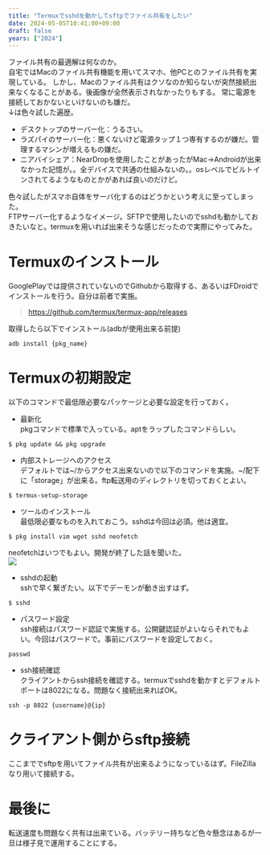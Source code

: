 ```yaml
---
title: "Termuxでsshdを動かしてsftpでファイル共有をしたい"
date: 2024-05-05T10:41:00+09:00
draft: false
years: ["2024"]
---
```


ファイル共有の最適解は何なのか。  
自宅ではMacのファイル共有機能を用いてスマホ、他PCとのファイル共有を実現している。
しかし、Macのファイル共有はクソなのか知らないが突然接続出来なくなることがある。後画像が全然表示されなかったりもする。
常に電源を接続しておかないといけないのも嫌だ。  
↓は色々試した遍歴。  
 - デスクトップのサーバー化：うるさい。  
 - ラズパイのサーバー化：悪くないけど電源タップ１つ専有するのが嫌だ。管理するマシンが増えるもの嫌だ。  
 - ニアバイシェア：NearDropを使用したことがあったがMac→Androidが出来なかった記憶が。。全デバイスで共通の仕組みないの。。osレベルでビルトインされてるようなものとかがあれば良いのだけど。  

色々試したがスマホ自体をサーバ化するのはどうかという考えに至ってしまった。  
FTPサーバー化するようなイメージ。SFTPで使用したいのでsshdも動かしておきたいなと。termuxを用いれば出来そうな感じだったので実際にやってみた。  

# Termuxのインストール  
  GooglePlayでは提供されていないのでGithubから取得する、あるいはFDroidでインストールを行う。自分は前者で実施。  
  > https://github.com/termux/termux-app/releases

  取得したら以下でインストール(adbが使用出来る前提)  
  ```
  adb install {pkg_name}
  ```
# Termuxの初期設定  
  以下のコマンドで最低限必要なパッケージと必要な設定を行っておく。  
  - 最新化  
  pkgコマンドで標準で入っている。aptをラップしたコマンドらしい。  
  ```
  $ pkg update && pkg upgrade
  ``` 

  - 内部ストレージへのアクセス  
  デフォルトでは~/からアクセス出来ないので以下のコマンドを実施。~/配下に「storage」が出来る。ftp転送用のディレクトリを切っておくとよい。  
  ```
  $ termux-setup-storage
  ```

  - ツールのインストール  
  最低限必要なものを入れておこう。sshdは今回は必須。他は適宜。     
  ```
  $ pkg install vim wget sshd neofetch
  ```
  neofetchはいつでもよい。開発が終了した話を聞いた。  
  ![](/images/20240505/SS2024-05-0511.45.13.jpg)
  - sshdの起動  
  sshで早く繋ぎたい。以下でデーモンが動き出すはず。  
  ```
  $ sshd
  ```

  - パスワード設定  
  ssh接続はパスワード認証で実施する。公開鍵認証がよいならそれでもよい。今回はパスワードで。事前にパスワードを設定しておく。  
  ```
  passwd
  ```

  - ssh接続確認  
  クライアントからssh接続を確認する。termuxでsshdを動かすとデフォルトポートは8022になる。問題なく接続出来ればOK。    
  ```
  ssh -p 8022 {username}@{ip}
  ```

# クライアント側からsftp接続  
ここまででsftpを用いてファイル共有が出来るようになっているはず。FileZillaなり用いて接続する。  

# 最後に
転送速度も問題なく共有は出来ている。バッテリー持ちなど色々懸念はあるが一旦は様子見で運用することにする。  